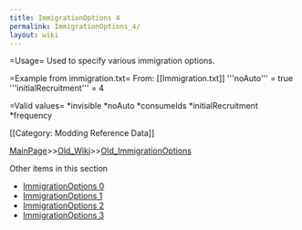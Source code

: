 ```yaml
---
title: ImmigrationOptions 4
permalink: ImmigrationOptions_4/
layout: wiki
---
```

=Usage=
Used to specify various immigration options.

=Example from immigration.txt=
From: [[Immigration.txt]]
 '''noAuto''' = true
 '''initialRecruitment''' = 4

=Valid values=
*invisible
*noAuto
*consumeIds
*initialRecruitment
*frequency

[[Category: Modding Reference Data]]

[MainPage](/keeperrl_wiki/ "wikilink")>>[Old_Wiki](/keeperrl_wiki/Old_Wiki "wikilink")>>[Old_ImmigrationOptions](/keeperrl_wiki/Old_ImmigrationOptions "wikilink")

Other items in this section
-    [ImmigrationOptions 0](/keeperrl_wiki/ImmigrationOptions_0 "wikilink")
-    [ImmigrationOptions 1](/keeperrl_wiki/ImmigrationOptions_1 "wikilink")
-    [ImmigrationOptions 2](/keeperrl_wiki/ImmigrationOptions_2 "wikilink")
-    [ImmigrationOptions 3](/keeperrl_wiki/ImmigrationOptions_3 "wikilink")

